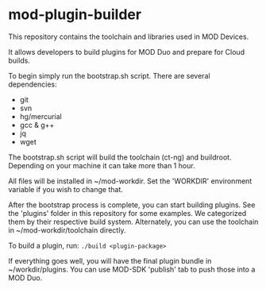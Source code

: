 mod-plugin-builder
==================

This repository contains the toolchain and libraries used in MOD Devices.

It allows developers to build plugins for MOD Duo and prepare for Cloud builds.

To begin simply run the bootstrap.sh script.
There are several dependencies:
 - git
 - svn
 - hg/mercurial
 - gcc & g++
 - jq
 - wget

The bootstrap.sh script will build the toolchain (ct-ng) and buildroot.
Depending on your machine it can take more than 1 hour.

All files will be installed in ~/mod-workdir.
Set the 'WORKDIR' environment variable if you wish to change that.

After the bootstrap process is complete, you can start building plugins.
See the 'plugins' folder in this repository for some examples.
We categorized them by their respective build system.
Alternately, you can use the toolchain in ~/mod-workdir/toolchain directly.

To build a plugin, run:
```./build <plugin-package>```

If everything goes well, you will have the final plugin bundle in ~/workdir/plugins.
You can use MOD-SDK 'publish' tab to push those into a MOD Duo.
